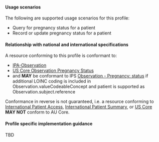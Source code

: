 #### Usage scenarios

The following are supported usage scenarios for this profile:

- Query for pregnancy status for a patient
- Record or update pregnancy status for a patient


#### Relationship with national and international specifications

A resource conforming to this profile is conformant to:
- [IPA-Observation](https://build.fhir.org/ig/HL7/fhir-ipa/StructureDefinition-ipa-observation.html)
- [US Core Observation Pregnancy Status](http://hl7.org/fhir/us/core/StructureDefinition/us-core-observation-pregnancystatus)
- and **MAY** be conformant to IPS [Observation - Pregnancy: status](http://hl7.org/fhir/uv/ips/StructureDefinition/Observation-pregnancy-status-uv-ips) if additional LOINC coding is included in Observation.valueCodeableConcept and patient is supported as Observation.subject.reference

Conformance in reverse is not guaranteed, i.e. a resource conforming to [International Patient Access](https://build.fhir.org/ig/HL7/fhir-ipa), [International Patient Summary](http://build.fhir.org/ig/HL7/fhir-ips), or [US Core](http://hl7.org/fhir/us/core) **MAY NOT** conform to AU Core.


#### Profile specific implementation guidance
TBD




